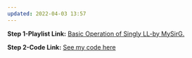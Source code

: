 ```yaml
---
updated: 2022-04-03 13:57
---
```

**Step 1-Playlist Link:** [Basic Operation of Singly LL-by MySirG.](https://youtube.com/playlist?list=PL7ersPsTyYt2gskM6IKhsHaI5EtJlkNog)

**Step 2-Code Link:** [See my code here](./SinglyLL.java)

